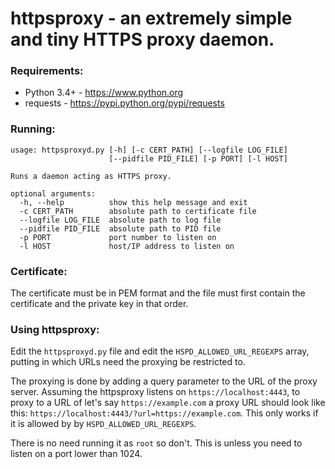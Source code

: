 # httpsproxy - an extremely simple and tiny HTTPS proxy daemon.

### Requirements:
- Python 3.4+ - https://www.python.org
- requests - https://pypi.python.org/pypi/requests

### Running:
    usage: httpsproxyd.py [-h] [-c CERT_PATH] [--logfile LOG_FILE]
                          [--pidfile PID_FILE] [-p PORT] [-l HOST]

    Runs a daemon acting as HTTPS proxy.

    optional arguments:
      -h, --help          show this help message and exit
      -c CERT_PATH        absolute path to certificate file
      --logfile LOG_FILE  absolute path to log file
      --pidfile PID_FILE  absolute path to PID file
      -p PORT             port number to listen on
      -l HOST             host/IP address to listen on

### Certificate:
The certificate must be in PEM format and the file must first contain the certificate and the private key in that order.

### Using httpsproxy:
Edit the `httpsproxyd.py` file and edit the `HSPD_ALLOWED_URL_REGEXPS` array, putting in which URLs need the proxying be restricted to.

The proxying is done by adding a query parameter to the URL of the proxy server. Assuming the httpsproxy listens on `https://localhost:4443`, to proxy to a URL of let's say `https://example.com` a proxy URL should look like this: `https://localhost:4443/?url=https://example.com`. This only works if it is allowed by by `HSPD_ALLOWED_URL_REGEXPS`.

There is no need running it as `root` so don't. This is unless you need to listen on a port lower than 1024.

